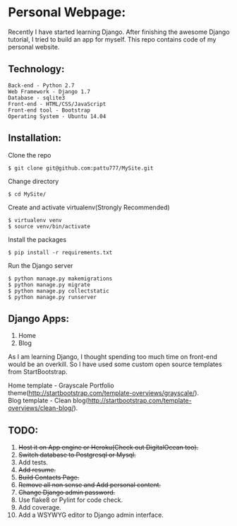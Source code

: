 Personal Webpage:
=================
Recently I have started learning Django. After finishing the awesome Django tutorial, I tried to build an app for myself. This repo contains code of my personal website.

Technology:
-----------
```
Back-end - Python 2.7  
Web Framework - Django 1.7  
Database - sqlite3  
Front-end - HTML/CSS/JavaScript  
Front-end tool - Bootstrap  
Operating System - Ubuntu 14.04  
```

Installation:
-------------
Clone the repo  

```
$ git clone git@github.com:pattu777/MySite.git
```

Change directory  

```
$ cd MySite/
```

Create and activate virtualenv(Strongly Recommended)  

```
$ virtualenv venv
$ source venv/bin/activate
```

Install the packages  

```
$ pip install -r requirements.txt
```

Run the Django server  

```
$ python manage.py makemigrations
$ python manage.py migrate
$ python manage.py collectstatic
$ python manage.py runserver
```


Django Apps:
------------
1. Home  
2. Blog  

As I am learning Django, I thought spending too much time on front-end would be an overkill. So I have used some custom open source templates from StartBootstrap.

Home template - Grayscale Portfolio theme(http://startbootstrap.com/template-overviews/grayscale/).  
Blog template - Clean blog(http://startbootstrap.com/template-overviews/clean-blog/).  

TODO:
-----
1. ~~Host it on App engine or Heroku(Check out DigitalOcean too).~~
2. ~~Switch database to Postgresql or Mysql.~~
3. Add tests.
4. ~~Add resume.~~
5. ~~Build Contacts Page.~~
6. ~~Remove all non sense and Add personal content.~~
7. ~~Change Django admin password.~~
8. Use flake8 or Pylint for code check.
9. Add coverage.  
10. Add a WSYWYG editor to Django admin interface.
